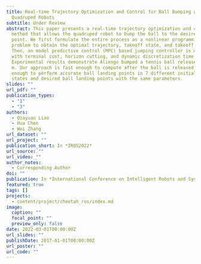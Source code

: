 ```yaml
---
title: Real-time Trajectory Optimization and Control for Ball Bumping with
  Quadruped Robots
subtitle: Under Review
abstract: This paper presents a real-time trajectory optimization and control
  method that allows the quadruped robot to bump the ball to the desired landing
  point. We first formulate the entire process as a nonlinear programming (NLP)
  problem to obtain the optimal trajectory, takeoff state, and takeoff time.
  Then, an model predictive control (MPC) based jumping controller is developed
  with terminal cost, horizon cutting, and dynamic discretization time interval.
  Experimental results demonstrate Aliengo bumped a tennis ball released in 1.56
  m. Our approach is fast enough to compute after the ball is released, general
  enough to perform accurate ball landing points in 7 different initial ball
  states and desired ball landing points with the same parameters.
slides: ""
url_pdf: ""
publication_types:
  - "1"
  - "3"
authors:
  - Qiayuan Liao
  - Hua Chen
  - Wei Zhang
url_dataset: ""
url_project: ""
publication_short: In *IROS2022*
url_source: ""
url_video: ""
author_notes:
  - Corresponding Author
doi: ""
publication: In *International Conference on Intelligent Robots and Systems*
featured: true
tags: []
projects:
  - content/project/cheetah_ros/index.md
image:
  caption: ""
  focal_point: ""
  preview_only: false
date: 2022-03-01T00:00:00Z
url_slides: ""
publishDate: 2017-01-01T00:00:00Z
url_poster: ""
url_code: ""
---
```

